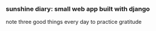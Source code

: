 ### sunshine diary: small web app built with django 
note three good things every day to practice gratitude
